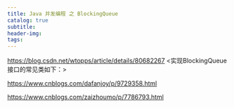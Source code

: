 ```yaml
---
title: Java 并发编程 之 BlockingQueue
catalog: true
subtitle:
header-img:
tags:
---
```


https://blog.csdn.net/wtopps/article/details/80682267
<实现BlockingQueue接口的常见类如下：>

https://www.cnblogs.com/dafanjoy/p/9729358.html

https://www.cnblogs.com/zaizhoumo/p/7786793.html